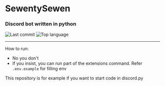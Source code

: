 # SewentySewen 
### Discord bot written in python

![Last commit](https://img.shields.io/github/last-commit/sherwin-77/sewenty-bot?logo=github&style=for-the-badge) 
![Top language](https://img.shields.io/github/languages/top/sherwin-77/sewenty-bot?logo=python&logoColor=yellow&style=for-the-badge)

---
How to run:
- No you don't
- If you insist, you can run part of the extensions command. Refer `.env.example` for filling env

This repository is for example if you want to start code in discord.py
